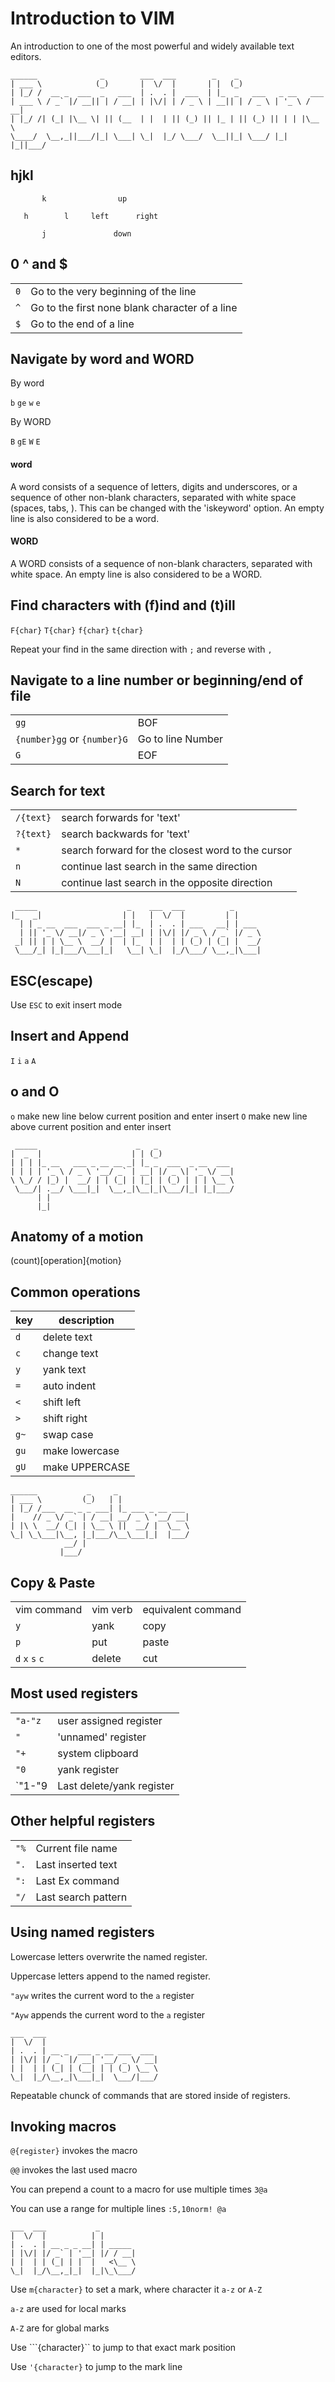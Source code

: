 # Introduction to VIM

An introduction to one of the most powerful and widely available text editors.



```
______              _        ___  ___        _    _                    
| ___ \            (_)       |  \/  |       | |  (_)                   
| |_/ /  __ _  ___  _   ___  | .  . |  ___  | |_  _   ___   _ __   ___ 
| ___ \ / _` |/ __|| | / __| | |\/| | / _ \ | __|| | / _ \ | '_ \ / __|
| |_/ /| (_| |\__ \| || (__  | |  | || (_) || |_ | || (_) || | | |\__ \
\____/  \__,_||___/|_| \___| \_|  |_/ \___/  \__||_| \___/ |_| |_||___/
```                                                                       

## hjkl


```
       k                up
                                                                                 
   h        l     left      right
                                                           
       j               down
```

## 0 ^ and $

|     |                                                |
| --- | ---                                            |
| `0` | Go to the very beginning of the line           |
| `^` | Go to the first none blank character of a line |
| `$` | Go to the end of a line                        |

## Navigate by word and WORD

By word

`b` `ge` `w` `e`

By WORD

`B` `gE` `W` `E`

#### word

A word consists of a sequence of letters, digits and underscores, or a
sequence of other non-blank characters, separated with white space (spaces,
tabs, <EOL>).  This can be changed with the 'iskeyword' option.  An empty line
is also considered to be a word.

#### WORD

A WORD consists of a sequence of non-blank characters, separated with white
space.  An empty line is also considered to be a WORD.

## Find characters with (f)ind and (t)ill

`F{char}` `T{char}` `f{char}` `t{char}`

Repeat your find in the same direction with `;` and reverse with `,`

## Navigate to a line number or beginning/end of file

|                             |                   |
| ---                         | ---               |
| `gg`                        | BOF               |
| `{number}gg` or `{number}G` | Go to line Number |
| `G`                         | EOF               |

## Search for text

 |           |                                                   |
 | ---       | ---                                               |
 | `/{text}` | search forwards for 'text'                        |
 | `?{text}` | search backwards for 'text'                       |
 | `*`       | search forward for the closest word to the cursor |
 | `n`       | continue last search in the same direction        |
 | `N`       | continue last search in the opposite direction    |


```
 _____                    _    ___  ___          _      
|_   _|                  | |   |  \/  |         | |     
  | | _ __  ___  ___ _ __| |_  | .  . | ___   __| | ___ 
  | || '_ \/ __|/ _ \ '__| __| | |\/| |/ _ \ / _` |/ _ \
 _| || | | \__ \  __/ |  | |_  | |  | | (_) | (_| |  __/
 \___/_| |_|___/\___|_|   \__| \_|  |_/\___/ \__,_|\___|
```                                                        

## ESC(escape)

Use `ESC` to exit insert mode

## Insert and Append

`I` `i` `a` `A`

## o and O

`o` make new line below current position and enter insert
`O` make new line above current position and enter insert


```
 _____                      _   _                 
|  _  |                    | | (_)                
| | | |_ __   ___ _ __ __ _| |_ _  ___  _ __  ___ 
| | | | '_ \ / _ \ '__/ _` | __| |/ _ \| '_ \/ __|
\ \_/ / |_) |  __/ | | (_| | |_| | (_) | | | \__ \
 \___/| .__/ \___|_|  \__,_|\__|_|\___/|_| |_|___/
      | |                                         
      |_|                                         
```

## Anatomy of a motion

(count)[operation]{motion}

## Common operations

| key    | description      |
| ------ | ---------------- |
| `d`    | delete text      |
| `c`    | change text      |
| `y`    | yank text        |
| `=`    | auto indent      |
| `<`    | shift left       |
| `>`    | shift right      |
| `g~`   | swap case        |
| `gu`   | make lowercase   |
| `gU`   | make UPPERCASE   |


```
______           _     _                
| ___ \         (_)   | |               
| |_/ /___  __ _ _ ___| |_ ___ _ __ ___ 
|    // _ \/ _` | / __| __/ _ \ '__/ __|
| |\ \  __/ (_| | \__ \ ||  __/ |  \__ \
\_| \_\___|\__, |_|___/\__\___|_|  |___/
            __/ |                       
           |___/                       
```

## Copy & Paste

|                 |            |                     |
| -------------   | ---------- | ------------------- |
| vim command     | vim verb   | equivalent command  |
| `y`             | yank       | copy                |
| `p`             | put        | paste               |
| `d` `x` `s` `c` | delete     | cut                 |

## Most used registers

|         |                           |
| ---     | ---                       |
| `"a-"z` | user assigned register    |
| `"`     | 'unnamed' register        |
| `"+`    | system clipboard          |
| `"0`    | yank register             |
| `"1-"9  | Last delete/yank register |

## Other helpful registers

|      |                     |
| ---  | ---                 |
| `"%` | Current file name   |
| `".` | Last inserted text  |
| `":` | Last Ex command     |
| `"/` | Last search pattern |

## Using named registers

Lowercase letters overwrite the named register.

Uppercase letters append to the named register.

`"ayw` writes the current word to the `a` register 

`"Ayw` appends the current word to the `a` register 


```
___  ___                         
|  \/  |                         
| .  . | __ _  ___ _ __ ___  ___ 
| |\/| |/ _` |/ __| '__/ _ \/ __|
| |  | | (_| | (__| | | (_) \__ \
\_|  |_/\__,_|\___|_|  \___/|___/
```

Repeatable chunck of commands that are stored inside of registers.

## Invoking macros

`@{register}` invokes the macro

`@@` invokes the last used macro

You can prepend a count to a macro for use multiple times
`3@a`

You can use a range for multiple lines
`:5,10norm! @a`


```
___  ___           _        
|  \/  |          | |       
| .  . | __ _ _ __| | _____ 
| |\/| |/ _` | '__| |/ / __|
| |  | | (_| | |  |   <\__ \
\_|  |_/\__,_|_|  |_|\_\___/
```

Use `m{character}` to set a mark, where character it `a-z` or `A-Z`

`a-z` are used for local marks

`A-Z` are for global marks

Use ```{character}`` to jump to that exact mark position

Use `'{character}` to jump to the mark line
